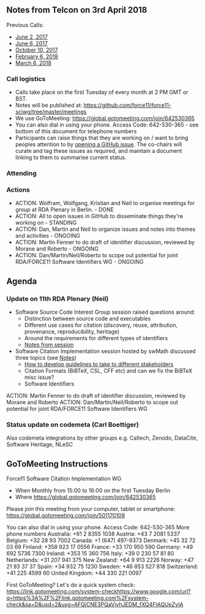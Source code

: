 ## Notes from Telcon on 3rd April 2018

Previous Calls:
 - [June 2, 2017](https://github.com/force11/force11-sciwg/blob/master/meetings/20170602-Notes.md)
 - [June 6, 2017](https://github.com/force11/force11-sciwg/blob/master/meetings/20170606-Notes.md)
 - [October 10, 2017](https://github.com/force11/force11-sciwg/blob/master/meetings/20171010-Notes.md)
 - [February 6, 2018](https://github.com/force11/force11-sciwg/blob/master/meetings/20180206-Notes.md)
 - [March 6, 2018](https://github.com/force11/force11-sciwg/blob/master/meetings/20180306-Notes.md)


### Call logistics

 - Calls take place on the first Tuesday of every month at 2 PM GMT or BST.
 - Notes will be published at: https://github.com/force11/force11-sciwg/tree/master/meetings
 - We use GoToMeeting: https://global.gotomeeting.com/join/642530365
 - You can also dial in using your phone. Access Code: 642-530-365 - see bottom of this document for telephone numbers
 - Participants can raise things that they are working on / want to bring peoples attention to by [opening a GitHub issue](https://github.com/force11/force11-sciwg/issues). The co-chairs will curate and tag these issues as required, and maintain a document linking to them to summarise current status.

### Attending

### Actions

 * ACTION: Wolfram, Wolfgang, Kristian and Neil to organise meetings for group at RDA Plenary in Berlin. - DONE
 * ACTION: All to open issues in GitHub to disseminate things they're working on - STANDING
 * ACTION: Dan, Martin and Neil to organize issues and notes into themes and activities - ONGOING
 * ACTION: Martin Fenner to do draft of identifier discussion, reviewed by Morane and Roberto - ONGOING
 * ACTION: Dan/Martin/Neil/Roberto to scope out potential for joint RDA/FORCE11 Software Identifiers WG - ONGOING

## Agenda

### Update on 11th RDA Plenary (Neil)

  * Software Source Code Interest Group session raised questions around:
    * Distinction between source code and executables
    * Different use cases for citation (discovery, reuse, attribution, provenance, reproducibility, heritage)
    * Around the requirements for different types of identifiers
    * [Notes from session](https://docs.google.com/document/d/1xMa34gZImDhBRH2TMCcLKOxyPDPXipAHWZzc1UsgMT0/edit#)
  * Software Citation Implementation session hosted by swMath discussed three topics (see [Notes](https://github.com/force11/force11-sciwg/blob/master/meetings/20180322-Notes.md))
    * [How to develop guidelines to take to different stakeholders](https://github.com/force11/force11-sciwg/blob/master/meetings/RDA11-guidelines.md) 
    * Citation Formats (BiBTeX, CSL, CFF etc) and can we fix the BiBTeX misc issue?
    * Software Identifiers
        
ACTION: Martin Fenner to do draft of identifier discussion, reviewed by Morane and Roberto
ACTION: Dan/Martin/Neil/Roberto to scope out potential for joint RDA/FORCE11 Software Identifiers WG

### Status update on codemeta (Carl Boettiger)

Also codemeta integrations by other groups e.g. Caltech, Zenodo, DataCite, Software Heritage, NLeSC

## GoToMeeting Instructions

Force11 Software Citation Implementation WG
 - When    Monthly from 15:00 to 16:00 on the first Tuesday Berlin
 - Where   https://global.gotomeeting.com/join/642530365

Please join this meeting from your computer, tablet or smartphone: https://global.gotomeeting.com/join/501170109

You can also dial in using your phone. Access Code: 642-530-365
More phone numbers
Australia: +61 2 8355 1038
Austria: +43 7 2081 5337
Belgium: +32 28 93 7002
Canada: +1 (647) 497-9373
Denmark: +45 32 72 03 69
Finland: +358 923 17 0556
France: +33 170 950 590
Germany: +49 692 5736 7300
Ireland: +353 15 360 756
Italy: +39 0 230 57 81 80
Netherlands: +31 207 941 375
New Zealand: +64 9 913 2226
Norway: +47 21 93 37 37
Spain: +34 932 75 1230
Sweden: +46 853 527 818
Switzerland: +41 225 4599 60
United Kingdom: +44 330 221 0097

First GoToMeeting? Let's do a quick system check: https://link.gotomeeting.com/system-check<https://www.google.com/url?q=https%3A%2F%2Flink.gotomeeting.com%2Fsystem-check&sa=D&usd=2&usg=AFQjCNE3PQaVivhJEDM_fXQ4FlAQUeZyIA>
&nbsp;
